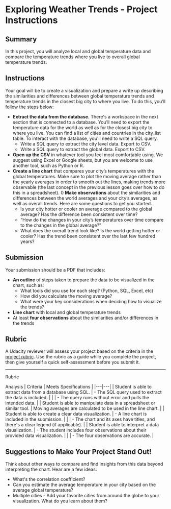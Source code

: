 # Exploring Weather Trends - Project Instructions

## Summary

In this project, you will analyze local and global temperature data and compare the temperature trends where you live to overall global temperature trends.

## Instructions

Your goal will be to create a visualization and prepare a write up describing the similarities and differences between global temperature trends and temperature trends in the closest big city to where you live. To do this, you’ll follow the steps below:

- **Extract the data from the database.** There's a workspace in the next section that is connected to a database. You’ll need to export the temperature data for the world as well as for the closest big city to where you live. You can find a list of cities and countries in the city_list table. To interact with the database, you'll need to write a SQL query.
  - Write a SQL query to extract the city level data. Export to CSV.
  - Write a SQL query to extract the global data. Export to CSV.
- **Open up the CSV** in whatever tool you feel most comfortable using. We suggest using Excel or Google sheets, but you are welcome to use another tool, such as Python or R.
- **Create a line chart** that compares your city’s temperatures with the global temperatures. Make sure to plot the moving average rather than the yearly averages in order to smooth out the lines, making trends more observable (the last concept in the previous lesson goes over how to do this in a spreadsheet).
0 **Make observations** about the similarities and differences between the world averages and your city’s averages, as well as overall trends. Here are some questions to get you started.
  - Is your city hotter or cooler on average compared to the global average? Has the difference been consistent over time?
  - “How do the changes in your city’s temperatures over time compare to the changes in the global average?”
  - What does the overall trend look like? Is the world getting hotter or cooler? Has the trend been consistent over the last few hundred years?

## Submission

Your submission should be a PDF that includes:

- **An outline** of steps taken to prepare the data to be visualized in the chart, such as:
  - What tools did you use for each step? (Python, SQL, Excel, etc)
  - How did you calculate the moving average?
  - What were your key considerations when deciding how to visualize the trends?
- **Line chart** with local and global temperature trends
- At least **four observations** about the similarities and/or differences in the trends

## Rubric

A Udacity reviewer will assess your project based on the criteria in the [project rubric](https://review.udacity.com/#!/rubrics/1125/view). Use the rubric as a guide while you complete the project, then give yourself a quick self-assessment before you submit it.

---

Rubric

Analysis
| Criteria  | Meets Specifications  |
|---|---|
| Student is able to extract data from a database using SQL.  |  - The SQL query used to extract the data is included. |
| | - The query runs without error and pulls the intended data. |
| Student is able to manipulate data in a spreadsheet or similar tool.  | Moving averages are calculated to be used in the line chart.  |
|  Student is able to create a clear data visualization. | - A line chart is included in the submission.  |
| | - The chart and its axes have titles, and there's a clear legend (if applicable).  |
| Student is able to interpret a data visualization.  | - The student includes four observations about their provided data visualization.  |
| | - The four observations are accurate.  |


## Suggestions to Make Your Project Stand Out!

Think about other ways to compare and find insights from this data beyond interpreting the chart. Hear are a few ideas:

- What's the correlation coefficient?
- Can you estimate the average temperature in your city based on the average global temperature?
- Multiple cities - Add your favorite cities from around the globe to your visualization. What do you learn about them?
